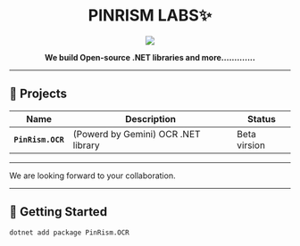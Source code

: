<div align="center">
  
  # PINRISM LABS✨
  
  <img src="https://media3.giphy.com/media/v1.Y2lkPTc5MGI3NjExZDZiMThqZWVvc3Frb3FpOG11aXBpMTdoZXE0cXVzNHhyamRqc2ZwciZlcD12MV9pbnRlcm5hbF9naWZfYnlfaWQmY3Q9Zw/e24Cb2HMTo010bYB6G/giphy.gif" />

  **We build Open-source .NET libraries and more.............**
  
</div>

---

## 🔧 Projects

| Name | Description | Status |
|------|-------------|--------|
| **`PinRism.OCR`** |(Powerd by Gemini) OCR .NET library | Beta virsion |


---



We are looking forward to your collaboration.

---

## 🚀 Getting Started

```bash
dotnet add package PinRism.OCR
